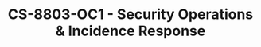 ---
layout: course
title: CS-8803-OC1 - Security Operations & Incidence Response
aliases: 
course_id: CS-8803-OC1
permalink: /CS-8803-OC1/
avg_difficulty: 2.00
avg_rating: 4.12
avg_workload: 5.75
course_number: 8803
---